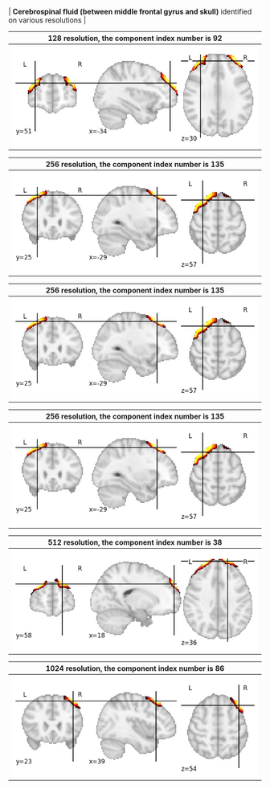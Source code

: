 


| **Cerebrospinal fluid (between middle frontal gyrus and skull)** identified on various resolutions |

| 128 resolution, the component index number is 92|  
|:---:|  
| ![Component 128](../128/final/92.jpg "From component 128: Cerebrospinal fluid (between middle frontal gyrus and skull)") |

| 256 resolution, the component index number is 135|  
|:---:|  
| ![Component 256](../256/final/135.jpg "From component 256: Cerebrospinal fluid (between middle frontal gyrus and skull)") |

| 256 resolution, the component index number is 135|  
|:---:|  
| ![Component 256](../256/final/135.jpg "From component 256: Cerebrospinal fluid (between middle frontal gyrus and skull)") |

| 256 resolution, the component index number is 135|  
|:---:|  
| ![Component 256](../256/final/135.jpg "From component 256: Cerebrospinal fluid (between middle frontal gyrus and skull)") |

| 512 resolution, the component index number is 38|  
|:---:|  
| ![Component 512](../512/final/38.jpg "From component 512: Cerebrospinal fluid (between middle frontal gyrus and skull)") |

| 1024 resolution, the component index number is 86|  
|:---:|  
| ![Component 1024](../1024/final/86.jpg "From component 1024: Cerebrospinal fluid (between middle frontal gyrus and skull)") |